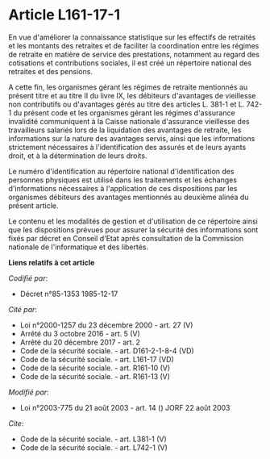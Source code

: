 # Article L161-17-1

En vue d'améliorer la connaissance statistique sur les effectifs de retraités et les montants des retraites et de faciliter
la coordination entre les régimes de retraite en matière de service des prestations, notamment au regard des cotisations et
contributions sociales, il est créé un répertoire national des retraites et des pensions. 

A cette fin, les organismes gérant les régimes de retraite mentionnés au présent titre et au titre II du livre IX, les
débiteurs d'avantages de vieillesse non contributifs ou d'avantages gérés au titre des articles L. 381-1 et L. 742-1 du
présent code et les organismes gérant les régimes d'assurance invalidité communiquent à la Caisse nationale d'assurance
vieillesse des travailleurs salariés lors de la liquidation des avantages de retraite, les informations sur la nature des
avantages servis, ainsi que les informations strictement nécessaires à l'identification des assurés et de leurs ayants droit,
et à la détermination de leurs droits. 

Le numéro d'identification au répertoire national d'identification des personnes physiques est utilisé dans les traitements
et les échanges d'informations nécessaires à l'application de ces dispositions par les organismes débiteurs des avantages
mentionnés au deuxième alinéa du présent article. 

Le contenu et les modalités de gestion et d'utilisation de ce répertoire ainsi que les dispositions prévues pour assurer la
sécurité des informations sont fixés par décret en Conseil d'Etat après consultation de la Commission nationale de
l'informatique et des libertés.

**Liens relatifs à cet article**

_Codifié par_:

  - Décret n°85-1353 1985-12-17

_Cité par_:

  - Loi n°2000-1257 du 23 décembre 2000 - art. 27 (V)
  - Arrêté du 3 octobre 2016 - art. 5 (V)
  - Arrêté du 20 décembre 2017 - art. 2
  - Code de la sécurité sociale. - art. D161-2-1-8-4 (VD)
  - Code de la sécurité sociale. - art. L161-17 (VD)
  - Code de la sécurité sociale. - art. R161-10 (V)
  - Code de la sécurité sociale. - art. R161-13 (V)

_Modifié par_:

  - Loi n°2003-775 du 21 août 2003 - art. 14 () JORF 22 août 2003

_Cite_:

  - Code de la sécurité sociale. - art. L381-1 (V)
  - Code de la sécurité sociale. - art. L742-1 (V)
